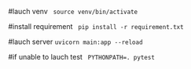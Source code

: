 #lauch venv
``` source venv/bin/activate```

#install requirement
``` pip install -r requirement.txt```

#lauch server
``` uvicorn main:app --reload ```

#if unable to lauch test
``` PYTHONPATH=. pytest```